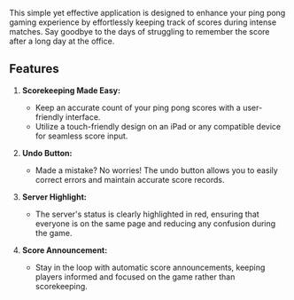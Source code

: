 This simple yet effective application is designed to enhance your ping pong gaming experience by effortlessly keeping track of scores during intense matches. Say goodbye to the days of struggling to remember the score after a long day at the office.

## Features

1. **Scorekeeping Made Easy:**
   - Keep an accurate count of your ping pong scores with a user-friendly interface.
   - Utilize a touch-friendly design on an iPad or any compatible device for seamless score input.

2. **Undo Button:**
   - Made a mistake? No worries! The undo button allows you to easily correct errors and maintain accurate score records.

3. **Server Highlight:**
   - The server's status is clearly highlighted in red, ensuring that everyone is on the same page and reducing any confusion during the game.

4. **Score Announcement:**
   - Stay in the loop with automatic score announcements, keeping players informed and focused on the game rather than scorekeeping.
